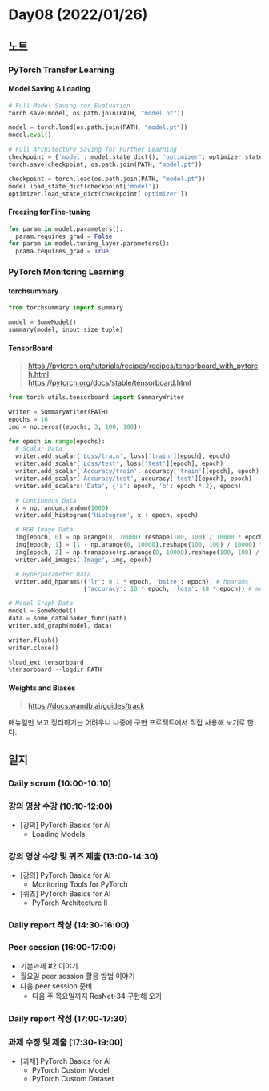 # Day08 (2022/01/26)

## 노트

### PyTorch Transfer Learning

#### Model Saving & Loading

```python
# Full Model Saving for Evaluation
torch.save(model, os.path.join(PATH, "model.pt"))

model = torch.load(os.path.join(PATH, "model.pt"))
model.eval()

# Full Architecture Saving for Further Learning
checkpoint = {'model': model.state_dict(), 'optimizer': optimizer.state_dict()}
torch.save(checkpoint, os.path.join(PATH, "model.pt"))

checkpoint = torch.load(os.path.join(PATH, "model.pt"))
model.load_state_dict(checkpoint['model'])
optimizer.load_state_dict(checkpoint['optimizer'])
```

#### Freezing for Fine-tuning

```python
for param in model.parameters():
  param.requires_grad = False
for param in model.tuning_layer.parameters():
  prama.requires_grad = True
```

### PyTorch Monitoring Learning

#### torchsummary

```python
from torchsummary import summary

model = SomeModel()
summary(model, input_size_tuple)
```

#### TensorBoard

> https://pytorch.org/tutorials/recipes/recipes/tensorboard_with_pytorch.html <br>
> https://pytorch.org/docs/stable/tensorboard.html

```python
from torch.utils.tensorboard import SummaryWriter

writer = SummaryWriter(PATH)
epochs = 16
img = np.zeros((epochs, 3, 100, 100))

for epoch in range(epochs):
  # Scalar Data
  writer.add_scalar('Loss/train', loss['train'][epoch], epoch)
  writer.add_scalar('Loss/test', loss['test'][epoch], epoch)
  writer.add_scalar('Accuracy/train', accuracy['train'][epoch], epoch)
  writer.add_scalar('Accuracy/test', accuracy['test'][epoch], epoch)
  writer.add_scalars('Data', {'a': epoch, 'b': epoch * 2}, epoch)

  # Continuous Data
  x = np.random.random(1000)
  writer.add_histogram('Histogram', x + epoch, epoch)

  # RGB Image Data
  img[epoch, 0] = np.arange(0, 10000).reshape(100, 100) / 10000 * epoch / epochs
  img[epoch, 1] = (1 - np.arange(0, 10000).reshape(100, 100) / 10000) * epoch / epochs
  img[epoch, 2] = np.transpose(np.arange(0, 10000).reshape(100, 100) / 10000) * epoch / epochs
  writer.add_images('Image', img, epoch)

  # Hyperparameter Data
  writer.add_hparams({'lr': 0.1 * epoch, 'bsize': epoch}, # hparams
                     {'accuracy': 10 * epoch, 'loss': 10 * epoch}) # metrics

# Model Graph Data
model = SomeModel()
data = some_dataloader_func(path)
writer.add_graph(model, data)

writer.flush()
writer.close()

%load_ext tensorboard
%tensorboard --logdir PATH
```

#### Weights and Biases

> https://docs.wandb.ai/guides/track

매뉴얼만 보고 정리하기는 어려우니 나중에 구현 프로젝트에서 직접 사용해 보기로 한다.

## 일지

### Daily scrum (10:00-10:10)

### 강의 영상 수강 (10:10-12:00)

  * [강의] PyTorch Basics for AI
    * Loading Models

### 강의 영상 수강 및 퀴즈 제출 (13:00-14:30)

  * [강의] PyTorch Basics for AI
    * Monitoring Tools for PyTorch
  * [퀴즈] PyTorch Basics for AI
    * PyTorch Architecture II

### Daily report 작성 (14:30-16:00)

### Peer session (16:00-17:00)

  * 기본과제 #2 이야기
  * 월요일 peer session 활용 방법 이야기
  * 다음 peer session 준비
    * 다음 주 목요일까지 ResNet-34 구현해 오기

### Daily report 작성 (17:00-17:30)

### 과제 수정 및 제출 (17:30-19:00)

  * [과제] PyTorch Basics for AI
    * PyTorch Custom Model
    * PyTorch Custom Dataset
